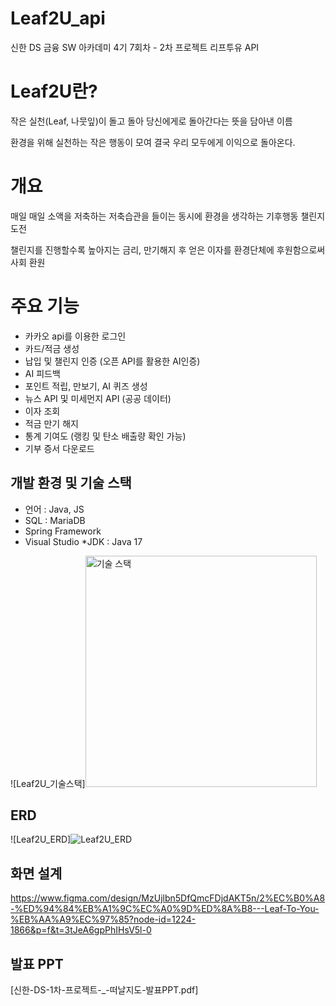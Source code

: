 # Leaf2U_api
신한 DS 금융 SW 아카데미 4기 7회차 - 2차 프로젝트 리프투유 API


# Leaf2U란?
작은 실천(Leaf, 나뭇잎)이 돌고 돌아 당신에게로 돌아간다는 뜻을 담아낸 이름

환경을 위해 실천하는 작은 행동이 모여 결국 우리 모두에게 이익으로 돌아온다.


# 개요
매일 매일 소액을 저축하는 저축습관을 들이는 동시에 환경을 생각하는 기후행동 챌린지 도전

챌린지를 진행할수록 높아지는 금리, 만기해지 후 얻은 이자를 환경단체에 후원함으로써 사회 환원


# 주요 기능
* 카카오 api를 이용한 로그인
* 카드/적금 생성
* 납입 및 챌린지 인증 (오픈 API를 활용한 AI인증)
* AI 피드백
* 포인트 적립, 만보기, AI 퀴즈 생성
* 뉴스 API 및 미세먼지 API (공공 데이터)
* 이자 조회
* 적금 만기 해지
* 통계 기여도 (랭킹 및 탄소 배출량 확인 가능)
* 기부 증서 다운로드


## 개발 환경 및 기술 스택
* 언어 : Java, JS
* SQL : MariaDB
* Spring Framework
* Visual Studio
*JDK : Java 17

![Leaf2U_기술스택]<img width="370" alt="기술 스택" src="https://github.com/user-attachments/assets/862625a6-2f9a-44da-b049-f331da2e6976" />



## ERD
![Leaf2U_ERD]![Leaf2U_ERD](https://github.com/user-attachments/assets/73a07da2-8d50-45a0-a503-fe5f5b5532e7)



## 화면 설계
https://www.figma.com/design/MzUjlbn5DfQmcFDjdAKT5n/2%EC%B0%A8-%ED%94%84%EB%A1%9C%EC%A0%9D%ED%8A%B8---Leaf-To-You-%EB%AA%A9%EC%97%85?node-id=1224-1866&p=f&t=3tJeA6gpPhIHsV5l-0


## 발표 PPT

[신한-DS-1차-프로젝트-_-떠날지도-발표PPT.pdf]



